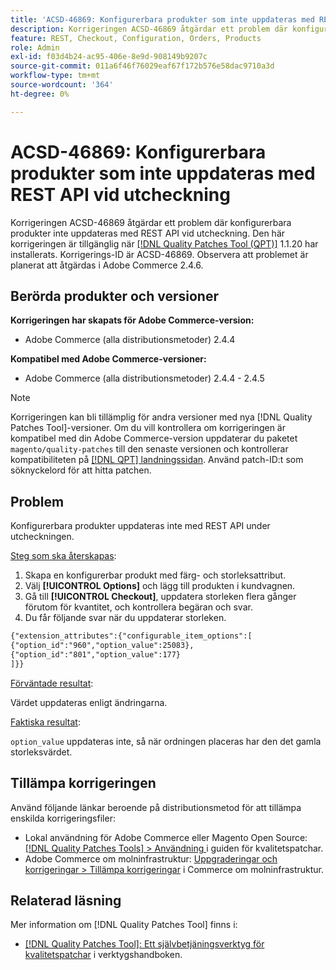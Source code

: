 ```yaml
---
title: 'ACSD-46869: Konfigurerbara produkter som inte uppdateras med REST API vid utcheckning'
description: Korrigeringen ACSD-46869 åtgärdar ett problem där konfigurerbara produkter inte uppdateras med REST API vid utcheckningen. Den här korrigeringen är tillgänglig när [QPT-verktyget (Quality Patches Tool)](https://experienceleague.adobe.com/en/docs/commerce-operations/tools/quality-patches-tool/quality-patches-tool-to-self-serve-quality-patches) 1.1.20 är installerat. Korrigerings-ID är ACSD-46869. Observera att problemet är planerat att åtgärdas i Adobe Commerce 2.4.6.
feature: REST, Checkout, Configuration, Orders, Products
role: Admin
exl-id: f03d4b24-ac95-406e-8e9d-908149b9207c
source-git-commit: 011a6f46f76029eaf67f172b576e58dac9710a3d
workflow-type: tm+mt
source-wordcount: '364'
ht-degree: 0%

---
```


# ACSD-46869: Konfigurerbara produkter som inte uppdateras med REST API vid utcheckning

Korrigeringen ACSD-46869 åtgärdar ett problem där konfigurerbara produkter inte uppdateras med REST API vid utcheckning. Den här korrigeringen är tillgänglig när [[!DNL Quality Patches Tool (QPT)]](https://experienceleague.adobe.com/en/docs/commerce-operations/tools/quality-patches-tool/quality-patches-tool-to-self-serve-quality-patches) 1.1.20 har installerats. Korrigerings-ID är ACSD-46869. Observera att problemet är planerat att åtgärdas i Adobe Commerce 2.4.6.

## Berörda produkter och versioner

**Korrigeringen har skapats för Adobe Commerce-version:**

* Adobe Commerce (alla distributionsmetoder) 2.4.4

**Kompatibel med Adobe Commerce-versioner:**

* Adobe Commerce (alla distributionsmetoder) 2.4.4 - 2.4.5

>[!NOTE]
>
>Korrigeringen kan bli tillämplig för andra versioner med nya [!DNL Quality Patches Tool]-versioner. Om du vill kontrollera om korrigeringen är kompatibel med din Adobe Commerce-version uppdaterar du paketet `magento/quality-patches` till den senaste versionen och kontrollerar kompatibiliteten på [[!DNL QPT] landningssidan](https://experienceleague.adobe.com/tools/commerce-quality-patches/index.html). Använd patch-ID:t som söknyckelord för att hitta patchen.

## Problem

Konfigurerbara produkter uppdateras inte med REST API under utcheckningen.

<u>Steg som ska återskapas</u>:

1. Skapa en konfigurerbar produkt med färg- och storleksattribut.
1. Välj **[!UICONTROL Options]** och lägg till produkten i kundvagnen.
1. Gå till **[!UICONTROL Checkout]**, uppdatera storleken flera gånger förutom för kvantitet, och kontrollera begäran och svar.
1. Du får följande svar när du uppdaterar storleken.

```REST API
{"extension_attributes":{"configurable_item_options":[
{"option_id":"960","option_value":25083},
{"option_id":"801","option_value":177}
]}}
```

<u>Förväntade resultat</u>:

Värdet uppdateras enligt ändringarna.

<u>Faktiska resultat</u>:

`option_value` uppdateras inte, så när ordningen placeras har den det gamla storleksvärdet.

## Tillämpa korrigeringen

Använd följande länkar beroende på distributionsmetod för att tillämpa enskilda korrigeringsfiler:

* Lokal användning för Adobe Commerce eller Magento Open Source: [[!DNL Quality Patches Tools] > Användning ](/help/tools/quality-patches-tool/usage.md) i guiden för kvalitetspatchar.
* Adobe Commerce om molninfrastruktur: [Uppgraderingar och korrigeringar > Tillämpa korrigeringar](https://experienceleague.adobe.com/docs/commerce-cloud-service/user-guide/develop/upgrade/apply-patches.html) i Commerce om molninfrastruktur.

## Relaterad läsning

Mer information om [!DNL Quality Patches Tool] finns i:

* [[!DNL Quality Patches Tool]: Ett självbetjäningsverktyg för kvalitetspatchar](/help/tools/quality-patches-tool/quality-patches-tool-to-self-serve-quality-patches.md) i verktygshandboken.
